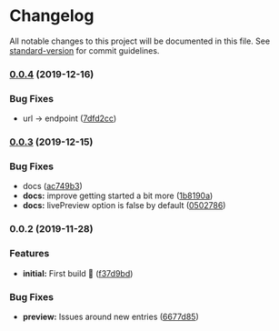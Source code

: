 # Changelog

All notable changes to this project will be documented in this file. See [standard-version](https://github.com/conventional-changelog/standard-version) for commit guidelines.

### [0.0.4](https://github.com/sanscheese/gridsome-source-craft-graphql/compare/v0.0.3...v0.0.4) (2019-12-16)


### Bug Fixes

* url -> endpoint ([7dfd2cc](https://github.com/sanscheese/gridsome-source-craft-graphql/commit/7dfd2cc6213d2cdeecb4f171e6a7fdfa8473622a))

### [0.0.3](https://github.com/sanscheese/gridsome-source-craft-graphql/compare/v0.0.2...v0.0.3) (2019-12-15)


### Bug Fixes

* docs ([ac749b3](https://github.com/sanscheese/gridsome-source-craft-graphql/commit/ac749b3129e0d18521910524080814bb37fd4f74))
* **docs:** improve getting started a bit more ([1b8190a](https://github.com/sanscheese/gridsome-source-craft-graphql/commit/1b8190acc06080e8907784eca8b7f13c15a0b4a0))
* **docs:** livePreview option is false by default ([0502786](https://github.com/sanscheese/gridsome-source-craft-graphql/commit/050278681f9c8231de8c71781968ae9a4ef867de))

### 0.0.2 (2019-11-28)


### Features

* **initial:** First build 🎉 ([f37d9bd](https://github.com/sanscheese/gridsome-source-craft-graphql/commit/f37d9bd7651f8605a5e0fd3bb86d180ca2f98006))


### Bug Fixes

* **preview:** Issues around new entries ([6677d85](https://github.com/sanscheese/gridsome-source-craft-graphql/commit/6677d85ee8e1b57c402a19b5c33963922be9c45a))
